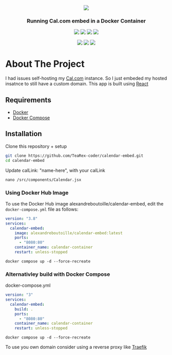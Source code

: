 <p align="center">
  <img src="https://user-images.githubusercontent.com/8019099/210054112-5955e812-a76e-4160-9ddd-58f2c72f1cce.png">
</p>

<h3 align="center">Running Cal.com embed in a Docker Container</h3>

<p align="center">
  <img src="https://img.shields.io/github/stars/TeaRex-coder/calendar-embed?style=for-the-badge">
  <img src="https://img.shields.io/docker/stars/alexandreboutoille/calendar-embed?style=for-the-badge">
  <img src="https://img.shields.io/docker/pulls/alexandreboutoille/calendar-embed?style=for-the-badge">
  <img src="https://img.shields.io/github/languages/code-size/TeaRex-coder/calendar-embed?style=for-the-badge">
</p>

<p align="center">
  <img src="https://img.shields.io/github/last-commit/TeaRex-coder/calendar-embed?style=for-the-badge">
  <img src="https://img.shields.io/github/issues/TeaRex-coder/TeaRex-coder/calendar-embed?style=for-the-badge">
  <img src="https://img.shields.io/github/license/TeaRex-coder/calendar-embed?style=for-the-badge">
</p>

# About The Project

I had issues self-hosting my [Cal.com](https://github.com/calcom/cal.com) instance. So I just embeded my hosted insatnce to still have a custom domain. This app is built using [React](https://react.dev)

## Requirements

- [Docker](https://docs.docker.com/get-docker/)
- [Docker Compose](https://docs.docker.com/compose/install)

## Installation

Clone this repository + setup

```bash
git clone https://github.com/TeaRex-coder/calendar-embed.git
cd calendar-embed
```

Update calLink: "name-here", with your calLink

`nano /src/components/Calendar.jsx`

### Using Docker Hub Image

To use the Docker Hub image alexandreboutoille/calendar-embed, edit the `docker-compose.yml` file as follows:

```yaml
version: "3.8"
services:
  calendar-embed:
    image: alexandreboutoille/calendar-embed:latest
    ports:
      - "8080:80"
    container_name: calendar-container
    restart: unless-stopped
```

`docker compose up -d --force-recreate`

### Alternativley build with Docker Compose

docker-compose.yml

```yaml
version: "3"
services:
  calendar-embed:
    build: .
    ports:
      - "8080:80"
    container_name: calendar-container
    restart: unless-stopped
```

`docker compose up -d --force-recreate`

To use you own domain consider using a reverse proxy like [Traefik](https://github.com/traefik/traefik)
